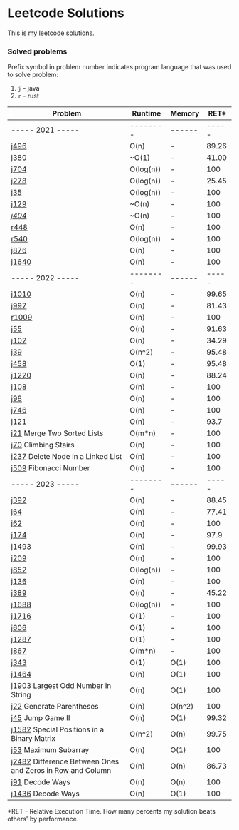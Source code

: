 # Leetcode Solutions

This is my [leetcode](https://leetcode.com/Vanderkast/) solutions.

### Solved problems

Prefix symbol in problem number indicates program language that was used to solve problem:

1. `j` - java
2. `r` - rust

| Problem                                                                                                                                         | Runtime   | Memory | RET*  |
|-------------------------------------------------------------------------------------------------------------------------------------------------|-----------|--------|-------|
| ----- 2021 -----                                                                                                                                | --------  | ------ | ----- |
| [j496](https://leetcode.com/problems/next-greater-element-i/)                                                                                   | O(n)      | -      | 89.26 |
| [j380](https://leetcode.com/problems/insert-delete-getrandom-o1/)                                                                               | ~O(1)     | -      | 41.00 |
| [j704](https://leetcode.com/problems/binary-search/)                                                                                            | O(log(n)) | -      | 100   |
| [j278](https://leetcode.com/problems/first-bad-version/)                                                                                        | O(log(n)) | -      | 25.45 |
| [j35](https://leetcode.com/problems/search-insert-position/)                                                                                    | O(log(n)) | -      | 100   |
| [j129](https://leetcode.com/problems/sum-root-to-leaf-numbers/)                                                                                 | ~O(n)     | -      | 100   |
| *[j404](https://leetcode.com/problems/sum-of-left-leaves/)*                                                                                     | ~O(n)     | -      | 100   |
| [r448](https://leetcode.com/problems/find-all-numbers-disappeared-in-an-array/)                                                                 | O(n)      | -      | 100   |
| [r540](https://leetcode.com/problems/single-element-in-a-sorted-array/)                                                                         | O(log(n)) | -      | 100   |
| [j876](https://leetcode.com/problems/middle-of-the-linked-list/)                                                                                | O(n)      | -      | 100   |
| [j1640](https://leetcode.com/problems/check-array-formation-through-concatenation/)                                                             | O(n)      | -      | 100   |
| ----- 2022 -----                                                                                                                                | --------  | ------ | ----- |
| [j1010](https://leetcode.com/problems/pairs-of-songs-with-total-durations-divisible-by-60/)                                                     | O(n)      | -      | 99.65 |
| [j997](https://leetcode.com/problems/find-the-town-judge/)                                                                                      | O(n)      | -      | 81.43 |
| [r1009](https://leetcode.com/problems/complement-of-base-10-integer/)                                                                           | O(n)      | -      | 100   |
| [j55](https://leetcode.com/problems/jump-game/)                                                                                                 | O(n)      | -      | 91.63 |
| [j102](https://leetcode.com/problems/binary-tree-level-order-traversal/)                                                                        | O(n)      | -      | 34.29 |
| [j39](https://leetcode.com/problems/combination-sum/)                                                                                           | O(n^2)    | -      | 95.48 |
| [j458](https://leetcode.com/problems/poor-pigs/)                                                                                                | O(1)      | -      | 95.48 |
| [j1220](https://leetcode.com/problems/count-vowels-permutation/)                                                                                | O(n)      | -      | 88.24 |
| [j108](https://leetcode.com/problems/convert-sorted-array-to-binary-search-tree/)                                                               | O(n)      | -      | 100   |
| [j98](https://leetcode.com/problems/validate-binary-search-tree/)                                                                               | O(n)      | -      | 100   |
| [j746](https://leetcode.com/problems/min-cost-climbing-stairs/)                                                                                 | O(n)      | -      | 100   |
| [j121](https://leetcode.com/problems/best-time-to-buy-and-sell-stock/)                                                                          | O(n)      | -      | 93.7  |
| [j21](https://leetcode.com/problems/merge-two-sorted-lists/) Merge Two Sorted Lists                                                             | O(m*n)    | -      | 100   |
| [j70](https://leetcode.com/problems/climbing-stairs/) Climbing Stairs                                                                           | O(n)      | -      | 100   |
| [j237](hhttps://leetcode.com/problems/delete-node-in-a-linked-list/) Delete Node in a Linked List                                               | O(n)      | -      | 100   |
| [j509](https://leetcode.com/problems/fibonacci-number/) Fibonacci Number                                                                        | O(n)      | -      | 100   |
| ----- 2023 -----                                                                                                                                | --------  | ------ | ----- |
| [j392](https://leetcode.com/problems/is-subsequence/)                                                                                           | O(n)      | -      | 88.45 |
| [j64](https://leetcode.com/problems/minimum-path-sum/)                                                                                          | O(n)      | -      | 77.41 |
| [j62](https://leetcode.com/problems/unique-paths/)                                                                                              | O(n)      | -      | 100   |
| [j174](https://leetcode.com/problems/dungeon-game/)                                                                                             | O(n)      | -      | 97.9  |
| [j1493](https://leetcode.com/problems/longest-subarray-of-1s-after-deleting-one-element/)                                                       | O(n)      | -      | 99.93 |
| [j209](https://leetcode.com/problems/minimum-size-subarray-sum/)                                                                                | O(n)      | -      | 100   |
| [j852](https://leetcode.com/problems/peak-index-in-a-mountain-array/)                                                                           | O(log(n)) | -      | 100   |
| [j136](https://leetcode.com/problems/single-number/)                                                                                            | O(n)      | -      | 100   |
| [j389](https://leetcode.com/problems/find-the-difference/)                                                                                      | O(n)      | -      | 45.22 |
| [j1688](https://leetcode.com/problems/count-of-matches-in-tournament/)                                                                          | O(log(n)) | -      | 100   |
| [j1716](https://leetcode.com/problems/calculate-money-in-leetcode-bank)                                                                         | O(1)      | -      | 100   |
| [j606](https://leetcode.com/problems/construct-string-from-binary-tree/)                                                                        | O(1)      | -      | 100   |
| [j1287](https://leetcode.com/problems/element-appearing-more-than-25-in-sorted-array/)                                                          | O(1)      | -      | 100   |
| [j867](https://leetcode.com/problems/transpose-matrix/)                                                                                         | O(m*n)    | -      | 100   |
| [j343](https://leetcode.com/problems/integer-break/)                                                                                            | O(1)      | O(1)   | 100   |
| [j1464](https://leetcode.com/problems/maximum-product-of-two-elements-in-an-array/)                                                             | O(n)      | O(1)   | 100   |
| [j1903](https://leetcode.com/problems/largest-odd-number-in-string/) Largest Odd Number in String                                               | O(n)      | O(1)   | 100   |
| [j22](https://leetcode.com/problems/generate-parentheses/) Generate Parentheses                                                                 | O(n)      | O(n^2) | 100   |
| [j45](https://leetcode.com/problems/jump-game-ii/) Jump Game II                                                                                 | O(n)      | O(1)   | 99.32 |
| [j1582](https://leetcode.com/problems/jump-game-ii/) Special Positions in a Binary Matrix                                                       | O(n^2)    | O(n)   | 99.75 |
| [j53](https://leetcode.com/problems/maximum-subarray/) Maximum Subarray                                                                         | O(n)      | O(1)   | 100   |
| [j2482](https://leetcode.com/problems/difference-between-ones-and-zeros-in-row-and-column/) Difference Between Ones and Zeros in Row and Column | O(n)      | O(n)   | 86.73 |
| [j91](https://leetcode.com/problems/decode-ways/) Decode Ways                                                                                   | O(n)      | O(n)   | 100   |
| [j1436](https://leetcode.com/problems/destination-city/) Decode Ways                                                                            | O(n)      | O(1)   | 100   |

*RET - Relative Execution Time. How many percents my solution beats others' by performance.
